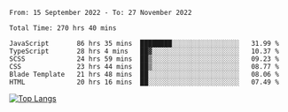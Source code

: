<!--START_SECTION:waka-->

```text
From: 15 September 2022 - To: 27 November 2022

Total Time: 270 hrs 40 mins

JavaScript       86 hrs 35 mins  ████████░░░░░░░░░░░░░░░░░   31.99 %
TypeScript       28 hrs 4 mins   ██▓░░░░░░░░░░░░░░░░░░░░░░   10.37 %
SCSS             24 hrs 59 mins  ██▒░░░░░░░░░░░░░░░░░░░░░░   09.23 %
CSS              23 hrs 44 mins  ██▒░░░░░░░░░░░░░░░░░░░░░░   08.77 %
Blade Template   21 hrs 48 mins  ██░░░░░░░░░░░░░░░░░░░░░░░   08.06 %
HTML             20 hrs 16 mins  ██░░░░░░░░░░░░░░░░░░░░░░░   07.49 %
```

<!--END_SECTION:waka-->

[![Top Langs](https://github-readme-stats.vercel.app/api/top-langs/?username=mikhael7&layout=compact&theme=rose_pine)](https://github.com/anuraghazra/github-readme-stats)

<!--
**mikhael7/mikhael7** is a ✨ _special_ ✨ repository because its `README.md` (this file) appears on your GitHub profile.

Here are some ideas to get you started:

- 🔭 I’m currently working on ...
- 🌱 I’m currently learning ...
- 👯 I’m looking to collaborate on ...
- 🤔 I’m looking for help with ...
- 💬 Ask me about ...
- 📫 How to reach me: ...
- 😄 Pronouns: ...
- ⚡ Fun fact: ...
-->


